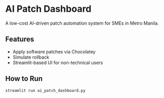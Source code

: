 # AI Patch Dashboard

A low-cost AI-driven patch automation system for SMEs in Metro Manila.

## Features
- Apply software patches via Chocolatey
- Simulate rollback
- Streamlit-based UI for non-technical users

## How to Run
```bash
streamlit run ai_patch_dashboard.py
